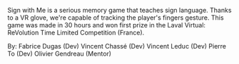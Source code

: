 Sign with Me is a serious memory game that teaches sign language. 
Thanks to a VR glove, we're capable of tracking the player's fingers gesture. 
This game was made in 30 hours and won first prize in the Laval Virtual: ReVolution Time Limited Competition (France).

By:
Fabrice Dugas (Dev)
Vincent Chassé (Dev)
Vincent Leduc (Dev)
Pierre To (Dev)
Olivier Gendreau (Mentor)
